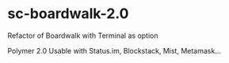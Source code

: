 # sc-boardwalk-2.0
Refactor of Boardwalk with Terminal as option

Polymer 2.0
Usable with Status.im, Blockstack, Mist, Metamask...
